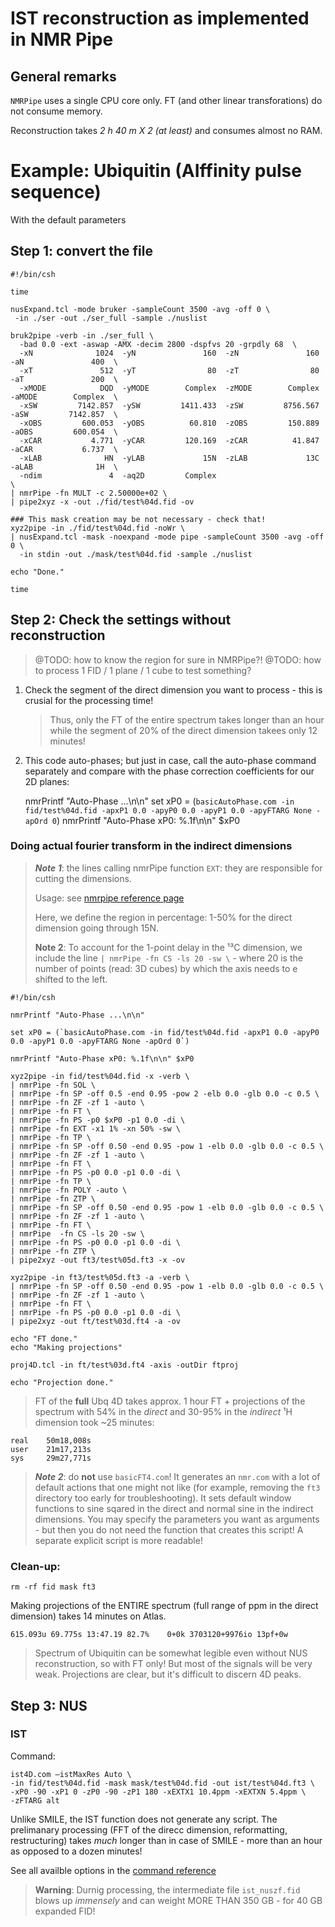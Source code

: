 # IST reconstruction as implemented in NMR Pipe 

## General remarks

`NMRPipe` uses a single CPU core only. FT (and other linear transforations) do not consume memory. 

Reconstruction takes *2 h 40 m X 2 (at least)* and consumes almost no RAM. 

 

# Example: Ubiquitin (AIffinity pulse sequence)

With the default parameters

## Step 1: convert the file



    #!/bin/csh

    time

    nusExpand.tcl -mode bruker -sampleCount 3500 -avg -off 0 \
     -in ./ser -out ./ser_full -sample ./nuslist

    bruk2pipe -verb -in ./ser_full \
      -bad 0.0 -ext -aswap -AMX -decim 2800 -dspfvs 20 -grpdly 68  \
      -xN              1024  -yN               160  -zN               160  -aN               400  \
      -xT               512  -yT                80  -zT                80  -aT               200  \
      -xMODE            DQD  -yMODE        Complex  -zMODE        Complex  -aMODE        Complex  \
      -xSW         7142.857  -ySW         1411.433  -zSW         8756.567  -aSW         7142.857  \
      -xOBS         600.053  -yOBS          60.810  -zOBS         150.889  -aOBS         600.054  \
      -xCAR           4.771  -yCAR         120.169  -zCAR          41.847  -aCAR           6.737  \
      -xLAB              HN  -yLAB             15N  -zLAB             13C  -aLAB              1H  \
      -ndim               4  -aq2D         Complex                         \
    | nmrPipe -fn MULT -c 2.50000e+02 \
    | pipe2xyz -x -out ./fid/test%04d.fid -ov

    ### This mask creation may be not necessary - check that!
    xyz2pipe -in ./fid/test%04d.fid -noWr \
    | nusExpand.tcl -mask -noexpand -mode pipe -sampleCount 3500 -avg -off 0 \
      -in stdin -out ./mask/test%04d.fid -sample ./nuslist

    echo "Done."

    time

## Step 2: Check the settings without reconstruction

> @TODO: how to know the region for sure in NMRPipe?!
> @TODO: how to process 1 FID / 1 plane / 1 cube to test something?

1. Check the segment of the direct dimension you want to process - this is crusial for the processing time! 
	> Thus, only the FT of the entire spectrum takes longer than an hour while the segment of 20% of the direct dimension takees only 12 minutes!
2. This code auto-phases; but just in case, call the auto-phase command separately and compare with the phase correction coefficients for our 2D planes:


	nmrPrintf "Auto-Phase ...\n\n"
	set xP0 = (`basicAutoPhase.com -in fid/test%04d.fid -apxP1 0.0 -apyP0 0.0 -apyP1 0.0 -apyFTARG None -apOrd 0`)
	nmrPrintf "Auto-Phase xP0: %.1f\n\n" $xP0


### Doing actual fourier transform in the indirect dimensions

> ***Note 1***: the lines calling nmrPipe function `EXT`: they are responsible for cutting the dimensions.
> 
> Usage: see [nmrpipe reference page](https://www.nmrscience.com/ref/nmrpipe/)
> 
> Here, we define the region in percentage: 1-50% for the direct dimension going through 15N.
> 
> **Note 2**: To account for the 1-point delay in the ¹³C dimension, we include the line `| nmrPipe -fn CS -ls 20 -sw \` - where 20 is the number of points (read: 3D cubes) by which the axis needs to e shifted to the left.


	#!/bin/csh

	nmrPrintf "Auto-Phase ...\n\n"

	set xP0 = (`basicAutoPhase.com -in fid/test%04d.fid -apxP1 0.0 -apyP0 0.0 -apyP1 0.0 -apyFTARG None -apOrd 0`)

	nmrPrintf "Auto-Phase xP0: %.1f\n\n" $xP0

	xyz2pipe -in fid/test%04d.fid -x -verb \
	| nmrPipe -fn SOL \
	| nmrPipe -fn SP -off 0.5 -end 0.95 -pow 2 -elb 0.0 -glb 0.0 -c 0.5 \
	| nmrPipe -fn ZF -zf 1 -auto \
	| nmrPipe -fn FT \
	| nmrPipe -fn PS -p0 $xP0 -p1 0.0 -di \
	| nmrPipe -fn EXT -x1 1% -xn 50% -sw \
	| nmrPipe -fn TP \
	| nmrPipe -fn SP -off 0.50 -end 0.95 -pow 1 -elb 0.0 -glb 0.0 -c 0.5 \
	| nmrPipe -fn ZF -zf 1 -auto \
	| nmrPipe -fn FT \
	| nmrPipe -fn PS -p0 0.0 -p1 0.0 -di \
	| nmrPipe -fn TP \
	| nmrPipe -fn POLY -auto \
	| nmrPipe -fn ZTP \
	| nmrPipe -fn SP -off 0.50 -end 0.95 -pow 1 -elb 0.0 -glb 0.0 -c 0.5 \
	| nmrPipe -fn ZF -zf 1 -auto \
	| nmrPipe -fn FT \
	| nmrPipe  -fn CS -ls 20 -sw \
	| nmrPipe -fn PS -p0 0.0 -p1 0.0 -di \
	| nmrPipe -fn ZTP \
	| pipe2xyz -out ft3/test%05d.ft3 -x -ov

	xyz2pipe -in ft3/test%05d.ft3 -a -verb \
	| nmrPipe -fn SP -off 0.50 -end 0.95 -pow 1 -elb 0.0 -glb 0.0 -c 0.5 \
	| nmrPipe -fn ZF -zf 1 -auto \
	| nmrPipe -fn FT \
	| nmrPipe -fn PS -p0 0.0 -p1 0.0 -di \
	| pipe2xyz -out ft/test%03d.ft4 -a -ov

	echo "FT done."
	echo "Making projections"

	proj4D.tcl -in ft/test%03d.ft4 -axis -outDir ftproj

	echo "Projection done."

> FT of the **full** Ubq 4D takes approx. 1 hour
> FT + projections of the spectrum with 54% in the *direct* and 30-95% in the *indirect* ¹H dimension took ~25 minutes:
    
    real	50m18,008s
    user	21m17,213s
    sys	    29m27,771s
    
> ***Note 2***: do **not** use `basicFT4.com`! It generates an `nmr.com` with a lot of default actions that one might not like (for example, removing the `ft3` directory too early for troubleshooting). It sets default window functions to sine sqared in the direct and normal sine in the indirect dimensions. 
> You may specify the parameters you want as arguments - but then you do not need the function that creates this script! A separate explicit script is more readable!


### Clean-up:


	rm -rf fid mask ft3 
	
	
Making projections of the ENTIRE spectrum (full range of ppm in the direct dimension) takes 14 minutes on Atlas.


`615.093u 69.775s 13:47.19 82.7%	0+0k 3703120+9976io 13pf+0w`

> Spectrum of Ubiquitin can be somewhat legible even without NUS reconstruction, so with FT only! But most of the signals will be very weak. Projections are clear, but it's difficult to discern 4D peaks. 

## Step 3: NUS
    
### IST

Command: 

    ist4D.com –istMaxRes Auto \
    -in fid/test%04d.fid -mask mask/test%04d.fid -out ist/test%04d.ft3 \
    -xP0 -90 -xP1 0 -zP0 -90 -zP1 180 -xEXTX1 10.4ppm -xEXTXN 5.4ppm \
    -zFTARG alt

Unlike SMILE, the IST function does not generate any script. The prelimanary processing (FFT of the direcc dimension, 
reformatting, restructuring) takes *much* longer than in case of SMILE - more than an hour as opposed to a dozen minutes! 

See all availble options in the [command reference](./nusPipe_IST_4D_ref.md)

> **Warning**: Durnig processing, the intermediate file `ist_nuszf.fid` blows up *immensely* and can weight MORE THAN 350 GB - for 40 GB expanded FID!


